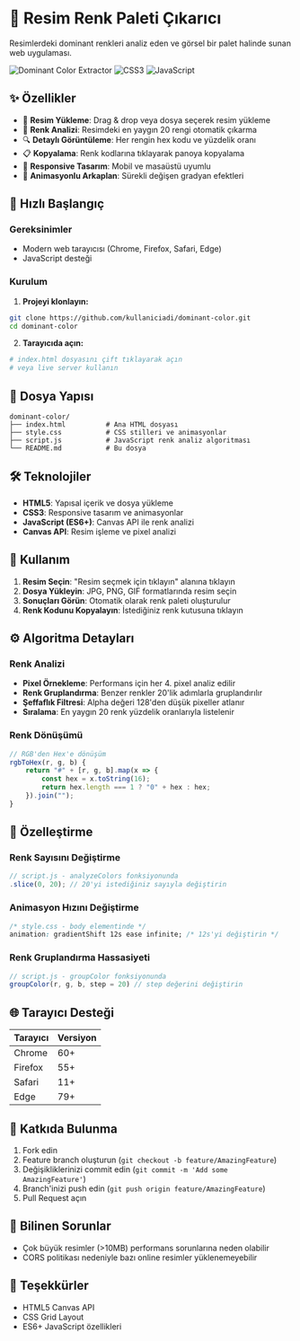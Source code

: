 # 🎨 Resim Renk Paleti Çıkarıcı

Resimlerdeki dominant renkleri analiz eden ve görsel bir palet halinde sunan web uygulaması.

![Dominant Color Extractor](https://img.shields.io/badge/HTML5-E34F26?style=for-the-badge&logo=html5&logoColor=white)
![CSS3](https://img.shields.io/badge/CSS3-1572B6?style=for-the-badge&logo=css3&logoColor=white)
![JavaScript](https://img.shields.io/badge/JavaScript-F7DF1E?style=for-the-badge&logo=javascript&logoColor=black)

## ✨ Özellikler

- 📸 **Resim Yükleme**: Drag & drop veya dosya seçerek resim yükleme
- 🎨 **Renk Analizi**: Resimdeki en yaygın 20 rengi otomatik çıkarma
- 🔍 **Detaylı Görüntüleme**: Her rengin hex kodu ve yüzdelik oranı
- 📋 **Kopyalama**: Renk kodlarına tıklayarak panoya kopyalama
- 📱 **Responsive Tasarım**: Mobil ve masaüstü uyumlu
- 🌈 **Animasyonlu Arkaplan**: Sürekli değişen gradyan efektleri

## 🚀 Hızlı Başlangıç

### Gereksinimler
- Modern web tarayıcısı (Chrome, Firefox, Safari, Edge)
- JavaScript desteği

### Kurulum

1. **Projeyi klonlayın:**
```bash
git clone https://github.com/kullaniciadi/dominant-color.git
cd dominant-color
```

2. **Tarayıcıda açın:**
```bash
# index.html dosyasını çift tıklayarak açın
# veya live server kullanın
```

## 📁 Dosya Yapısı

```
dominant-color/
├── index.html          # Ana HTML dosyası
├── style.css           # CSS stilleri ve animasyonlar
├── script.js           # JavaScript renk analiz algoritması
└── README.md           # Bu dosya
```

## 🛠️ Teknolojiler

- **HTML5**: Yapısal içerik ve dosya yükleme
- **CSS3**: Responsive tasarım ve animasyonlar
- **JavaScript (ES6+)**: Canvas API ile renk analizi
- **Canvas API**: Resim işleme ve pixel analizi

## 📖 Kullanım

1. **Resim Seçin**: "Resim seçmek için tıklayın" alanına tıklayın
2. **Dosya Yükleyin**: JPG, PNG, GIF formatlarında resim seçin
3. **Sonuçları Görün**: Otomatik olarak renk paleti oluşturulur
4. **Renk Kodunu Kopyalayın**: İstediğiniz renk kutusuna tıklayın

## ⚙️ Algoritma Detayları

### Renk Analizi
- **Pixel Örnekleme**: Performans için her 4. pixel analiz edilir
- **Renk Gruplandırma**: Benzer renkler 20'lik adımlarla gruplandırılır
- **Şeffaflık Filtresi**: Alpha değeri 128'den düşük pixeller atlanır
- **Sıralama**: En yaygın 20 renk yüzdelik oranlarıyla listelenir

### Renk Dönüşümü
```javascript
// RGB'den Hex'e dönüşüm
rgbToHex(r, g, b) {
    return "#" + [r, g, b].map(x => {
        const hex = x.toString(16);
        return hex.length === 1 ? "0" + hex : hex;
    }).join("");
}
```

## 🎨 Özelleştirme

### Renk Sayısını Değiştirme
```javascript
// script.js - analyzeColors fonksiyonunda
.slice(0, 20); // 20'yi istediğiniz sayıyla değiştirin
```

### Animasyon Hızını Değiştirme
```css
/* style.css - body elementinde */
animation: gradientShift 12s ease infinite; /* 12s'yi değiştirin */
```

### Renk Gruplandırma Hassasiyeti
```javascript
// script.js - groupColor fonksiyonunda
groupColor(r, g, b, step = 20) // step değerini değiştirin
```

## 🌐 Tarayıcı Desteği

| Tarayıcı | Versiyon |
|----------|----------|
| Chrome   | 60+      |
| Firefox  | 55+      |
| Safari   | 11+      |
| Edge     | 79+      |


## 🤝 Katkıda Bulunma

1. Fork edin
2. Feature branch oluşturun (`git checkout -b feature/AmazingFeature`)
3. Değişikliklerinizi commit edin (`git commit -m 'Add some AmazingFeature'`)
4. Branch'inizi push edin (`git push origin feature/AmazingFeature`)
5. Pull Request açın

## 🐛 Bilinen Sorunlar

- Çok büyük resimler (>10MB) performans sorunlarına neden olabilir
- CORS politikası nedeniyle bazı online resimler yüklenemeyebilir


## 🙏 Teşekkürler

- HTML5 Canvas API
- CSS Grid Layout
- ES6+ JavaScript özellikleri